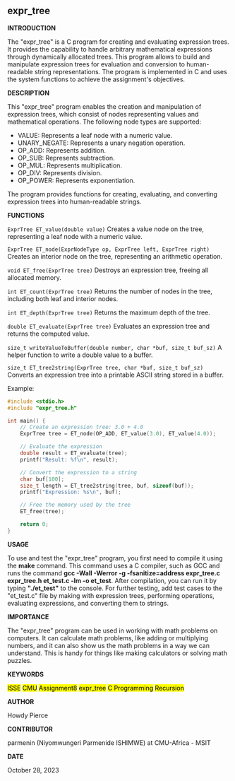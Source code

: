 ## expr_tree

__INTRODUCTION__

The "expr_tree" is a C program for creating and evaluating expression trees. It provides the capability to handle arbitrary mathematical expressions through dynamically allocated trees. This program allows to build and manipulate expression trees for evaluation and conversion to human-readable string representations. The program is implemented in C and uses the system functions to achieve the assignment's objectives.

__DESCRIPTION__

This "expr_tree" program enables the creation and manipulation of expression trees, which consist of nodes representing values and mathematical operations. The following node types are supported:

- VALUE: Represents a leaf node with a numeric value.
- UNARY_NEGATE: Represents a unary negation operation.
- OP_ADD: Represents addition.
- OP_SUB: Represents subtraction.
- OP_MUL: Represents multiplication.
- OP_DIV: Represents division.
- OP_POWER: Represents exponentiation.

The program provides functions for creating, evaluating, and converting expression trees into human-readable strings.

**FUNCTIONS**

```ExprTree ET_value(double value)```
Creates a value node on the tree, representing a leaf node with a numeric value.

```ExprTree ET_node(ExprNodeType op, ExprTree left, ExprTree right)```
Creates an interior node on the tree, representing an arithmetic operation.

```void ET_free(ExprTree tree)```
Destroys an expression tree, freeing all allocated memory.

```int ET_count(ExprTree tree)```
Returns the number of nodes in the tree, including both leaf and interior nodes.

```int ET_depth(ExprTree tree)```
Returns the maximum depth of the tree.

```double ET_evaluate(ExprTree tree)```
Evaluates an expression tree and returns the computed value.

```size_t writeValueToBuffer(double number, char *buf, size_t buf_sz)```
A helper function to write a double value to a buffer.

```size_t ET_tree2string(ExprTree tree, char *buf, size_t buf_sz)```
Converts an expression tree into a printable ASCII string stored in a buffer.

Example:
```c
#include <stdio.h>
#include "expr_tree.h"

int main() {
    // Create an expression tree: 3.0 + 4.0
    ExprTree tree = ET_node(OP_ADD, ET_value(3.0), ET_value(4.0));

    // Evaluate the expression
    double result = ET_evaluate(tree);
    printf("Result: %f\n", result);

    // Convert the expression to a string
    char buf[100];
    size_t length = ET_tree2string(tree, buf, sizeof(buf));
    printf("Expression: %s\n", buf);

    // Free the memory used by the tree
    ET_free(tree);

    return 0;
} 
```

__USAGE__

To use and test the "expr_tree" program, you first need to compile it using the **make** command. This command uses a C compiler, such as GCC and runs the command **gcc -Wall -Werror -g -fsanitize=address expr_tree.c expr_tree.h et_test.c -lm -o et_test**. After compilation, you can run it by typing **"./et_test"** to the console. For further testing, add test cases to the "et_test.c" file by making with expression trees, performing operations, evaluating expressions, and converting them to strings.

__IMPORTANCE__

The "expr_tree" program can be used in working with math problems on computers. It can calculate math problems, like adding or multiplying numbers, and it can also show us the math problems in a way we can understand. This is handy for things like making calculators or solving math puzzles.

__KEYWORDS__

<mark>ISSE</mark>     <mark>CMU</mark>     <mark>Assignment8</mark>     <mark>expr_tree</mark>     <mark>C Programming</mark>     <mark>Recursion</mark>

__AUTHOR__

Howdy Pierce

__CONTRIBUTOR__

parmenin (Niyomwungeri Parmenide ISHIMWE) at CMU-Africa - MSIT

__DATE__

 October 28, 2023